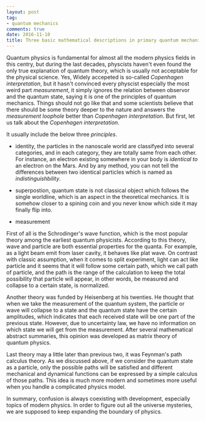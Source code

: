 ```yaml
---
layout: post
tag: 
- quantum mechanics
comments: true
date: 2016-11-10
title: Three basic mathematical descriptions in primary quantum mechanics
---
```


Quantum physics is fundamental for almost all the modern physics fields in this centry, but during the last decades, physcists haven't even found the only true explanation of quantum theory, which is usually not acceptable for the physical science. Yes, 
Widely accepeted is so-called *Copenhagen interpretation*, but it hasn't convinced every physcist especially the most weird part *measurement*, it simply ignores the relation between observor and the quantum state, saying it is one of the principles of quantum mechanics. Things should not go like that and some scientists believe that there should be some theory deeper to the nature and answers the *measurement loophole* better than *Copenhagen interpretation*. But first, let us talk about the *Copenhagen interpretation*.

It usually include the below three *principles*.

- identity, the particles in the nanoscale world are classifyed into several categories, and in each category, they are totally same from each other. For instance, an electron existing somewhere in your body is *identical to* an electron on the Mars. And by any method, you can not tell the differences between two identical particles which is named as *indistinguishbility*.
- superpostion, quantum state is not classical object which follows the single worldline, which is an aspect in the theoretical mechanics. It is somehow closer to a spining coin and you never know which side it may finally flip into.

- measurement 

First of all is the Schrodinger's wave function, which is the most popular theory among the earliest quantum physicists. 
According to this theory, wave and particle are both essential properties for the quanta. For example, as a light beam emit from laser cavity, it behaves like plat wave. On contrast with classic assumption, when it comes to split experiment, light can act like particle and it seems that it will follow some certain path, which we call path of particle, and the path is the range of the calculation to keep the total possibility that particle will appear, in other words, be measured and collapse to a certain state, is normalized.

Another theory was funded by Heisenberg at his twenties. He thought that when we take the measurement of the quantum system, the particle or wave will collapse to a state and the quantum state have the certain amplitudes, which indicates that each received state will be one part of the previous state. However, due to uncertainty law, we have no information on which state we will get from the measurement. After several mathematical abstract summaries, this opinion was developed as matrix theory of quantum physics.

Last theory may a little later than previous two, it was Feynman's path calculus theory. As we discussed above, if we consider the quantum state as a particle, only the possible paths will be satisfied and different mechanical and dynamical functions can be expressed by a simple calculus of those paths. This idea is much more modern and sometimes more useful when you handle a complicated physics model.

In summary, confusion is always coexisting with development, especially topics of modern physics. In order to figure out all the universe mysteries, we are supposed to keep expanding the boundary of physics.
